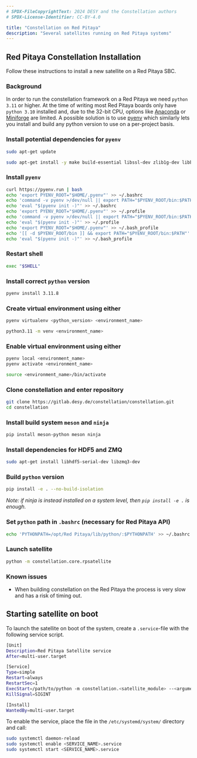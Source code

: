 ```yaml
---
# SPDX-FileCopyrightText: 2024 DESY and the Constellation authors
# SPDX-License-Identifier: CC-BY-4.0

title: "Constellation on Red Pitaya"
description: "Several satellites running on Red Pitaya systems"
---
```


## Red Pitaya Constellation Installation
Follow these instructions to install a new satellite on a Red Pitaya SBC.

### Background

In order to run the constellation framework on a Red Pitaya we need `python 3.11` or higher. At the time of writing most Red Pitaya boards only have `python 3.10` installed and, due to the 32-bit CPU, options like [Anaconda](https://www.anaconda.com/) or [Miniforge](https://github.com/conda-forge/miniforge) are limited. A possible solution is to use [pyenv](https://github.com/pyenv/pyenv) which similarly lets you install and build any python version to use on a per-project basis.

### Install potential dependencies for `pyenv`

```bash
sudo apt-get update
```

```bash
sudo apt-get install -y make build-essential libssl-dev zlib1g-dev libbz2-dev libreadline-dev libsqlite3-dev wget curl llvm libncurses5-dev libncursesw5-dev xz-utils tk-dev libffi-dev liblzma-dev
```

### Install `pyenv`

```bash
curl https://pyenv.run | bash
echo 'export PYENV_ROOT="$HOME/.pyenv"' >> ~/.bashrc
echo 'command -v pyenv >/dev/null || export PATH="$PYENV_ROOT/bin:$PATH"' >> ~/.bashrc
echo 'eval "$(pyenv init -)"' >> ~/.bashrc
echo 'export PYENV_ROOT="$HOME/.pyenv"' >> ~/.profile
echo 'command -v pyenv >/dev/null || export PATH="$PYENV_ROOT/bin:$PATH"' >> ~/.profile
echo 'eval "$(pyenv init -)"' >> ~/.profile
echo 'export PYENV_ROOT="$HOME/.pyenv"' >> ~/.bash_profile
echo '[[ -d $PYENV_ROOT/bin ]] && export PATH="$PYENV_ROOT/bin:$PATH"' >> ~/.bash_profile
echo 'eval "$(pyenv init -)"' >> ~/.bash_profile
```

### Restart shell

```bash
exec "$SHELL"
```

### Install correct `python` version

```bash
pyenv install 3.11.8
```

### Create virtual environment using either

```bash
pyenv virtualenv <python_version> <environment_name>
```

```bash
python3.11 -m venv <environment_name>
```

### Enable virtual environment using either

```bash
pyenv local <environment_name>
pyenv activate <environment_name>
```

```bash
source <environment_name>/bin/activate
```

### Clone **constellation** and enter repository

```bash
git clone https://gitlab.desy.de/constellation/constellation.git
cd constellation
```

### Install build system `meson` and `ninja`

```bash
pip install meson-python meson ninja
```

### Install dependencies for HDF5 and ZMQ

```bash
sudo apt-get install libhdf5-serial-dev libzmq3-dev
```

### Build `python` version

```bash
pip install -e . --no-build-isolation
```

*Note: if ninja is instead installed on a system level, then `pip install -e .` is enough.*
### Set `python` path in `.bashrc` (necessary for Red Pitaya API)

```bash
echo 'PYTHONPATH=/opt/Red Pitaya/lib/python/:$PYTHONPATH' >> ~/.bashrc
```

### Launch satellite

```bash
python -m constellation.core.rpsatellite
```

### Known issues

- When building constellation on the Red Pitaya the process is very slow and has a risk of timing out.

## Starting satellite on boot

To launch the satellite on boot of the system, create a `.service`-file with the following service script.

```bash
[Unit]
Description=Red Pitaya Satellite service
After=multi-user.target

[Service]
Type=simple
Restart=always
RestartSec=1
ExecStart=/path/to/python -m constellation.<satellite_module> --<arguments>
KillSignal=SIGINT

[Install]
WantedBy=multi-user.target
```

To enable the service, place the file in the `/etc/systemd/system/` directory and call:

```bash
sudo systemctl daemon-reload
sudo systemctl enable <SERVICE_NAME>.service
sudo systemctl start <SERVICE_NAME>.service
```

